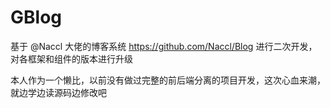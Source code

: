 # GBlog
基于 @Naccl 大佬的博客系统 https://github.com/Naccl/Blog 进行二次开发，对各框架和组件的版本进行升级

本人作为一个懒比，以前没有做过完整的前后端分离的项目开发，这次心血来潮，就边学边读源码边修改吧
